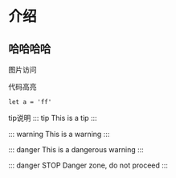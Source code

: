 # 介绍
## 哈哈哈哈


图片访问
<!-- ![图片访问](../image/right.png) -->

代码高亮
```js{1}
let a = 'ff'

```

tip说明
::: tip
This is a tip
:::

::: warning
This is a warning
:::

::: danger
This is a dangerous warning
:::

::: danger STOP
Danger zone, do not proceed
:::
